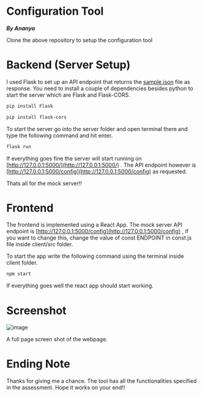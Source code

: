 # Configuration Tool
***By Ananya***

Clone the above repository to setup the configuration tool

# Backend (Server Setup)

I used Flask to set up an API endpoint that returns the [sample.json](https://drive.google.com/file/d/1N2RC-iqWNE_UU6igyl-ppttrV0b39M1K/view) file as response. You need to install a couple of dependencies besides python to start the server which are Flask and Flask-CORS.

```bash
pip install Flask
```

```bash
pip install flask-cors
```

To start the server go into the server folder and open terminal there and type the following command and hit enter.

```bash
flask run
```

If everything goes fine the server will start running on [http://127.0.0.1:5000/](http://127.0.0.1:5000/) . The API endpoint however is [http://127.0.0.1:5000/config](http://127.0.0.1:5000/config) as requested.

Thats all for the mock server!!

# Frontend

The frontend is implemented using a React App. The mock server API endpoint is [http://127.0.0.1:5000/config](http://127.0.0.1:5000/config) , if you want to change this, change the value of const ENDPOINT in const.js file inside client/src folder.

To start the app write the following command using the terminal inside client folder.

```bash
npm start
```

If everything goes well the react app should start working.

# Screenshot

![image](https://user-images.githubusercontent.com/77318648/179253688-a7915d59-085b-45a7-84a3-3621c3bddc3e.png)


A full page screen shot of the webpage.

# Ending Note

Thanks for giving me a chance. The tool has all the functionalities specified in the assessment. Hope it works on your end!!
